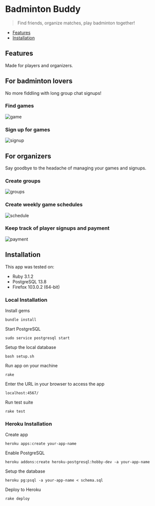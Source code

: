 # Badminton Buddy
> Find friends, organize matches, play badminton together!

- [Features](#features)
- [Installation](#installation)

## Features
Made for players and organizers.

## For badminton lovers
No more fiddling with long group chat signups!
### Find games
![game](https://github.com/PeterSHua/bad-buds/blob/019a719a45a6a7d848069392efb9175c93512c1e/public/images/games.png)

### Sign up for games
![signup](https://github.com/PeterSHua/bad-buds/blob/97fb9ee0fedece00671ac8162e3f2702bab259cc/public/images/game_details.png)

## For organizers
Say goodbye to the headache of managing your games and signups.
### Create groups
![groups](https://github.com/PeterSHua/bad-buds/blob/97fb9ee0fedece00671ac8162e3f2702bab259cc/public/images/group_list.png)

### Create weekly game schedules
![schedule](https://github.com/PeterSHua/bad-buds/blob/97fb9ee0fedece00671ac8162e3f2702bab259cc/public/images/schedules.png)

### Keep track of player signups and payment
![payment](https://github.com/PeterSHua/bad-buds/blob/97fb9ee0fedece00671ac8162e3f2702bab259cc/public/images/payment.png)

## Installation
This app was tested on:

- Ruby 3.1.2
- PostgreSQL 13.8
- Firefox 103.0.2 (64-bit)

### Local Installation
Install gems
```unix
bundle install
```

Start PostgreSQL
```unix
sudo service postgresql start
```

Setup the local database
```unix
bash setup.sh
```

Run app on your machine
```unix
rake
```

Enter the URL in your browser to access the app
```unix
localhost:4567/
```

Run test suite
```unix
rake test
```

### Heroku Installation
Create app
```unix
heroku apps:create your-app-name
```

Enable PostgreSQL
```unix
heroku addons:create heroku-postgresql:hobby-dev -a your-app-name
```

Setup the database
```unix
heroku pg:psql -a your-app-name < schema.sql
```

Deploy to Heroku
```unix
rake deploy
```
